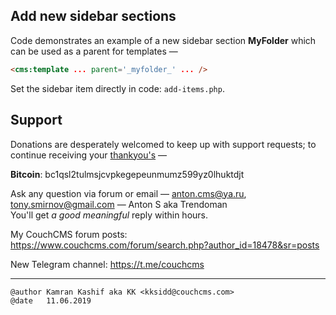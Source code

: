 ## Add new sidebar sections

Code demonstrates an example of a new sidebar section **MyFolder** which can be used as a parent for templates &mdash;
```html
<cms:template ... parent='_myfolder_' ... />
```
Set the sidebar item directly in code: `add-items.php`.

## Support

Donations are desperately welcomed to keep up with support requests; to continue receiving your [thankyou's](https://github.com/trendoman/Dignotas) &mdash;

**Bitcoin**: bc1qsl2tulmsjcvpkegepeunmumz599yz0lhuktdjt

Ask any question via forum or email &mdash; <anton.cms@ya.ru>, <tony.smirnov@gmail.com> &mdash; Anton S aka Trendoman<br>
You'll get *a good meaningful* reply within hours.

My CouchCMS forum posts: https://www.couchcms.com/forum/search.php?author_id=18478&sr=posts

New Telegram channel: https://t.me/couchcms

---

```txt
@author Kamran Kashif aka KK <kksidd@couchcms.com>
@date   11.06.2019
```
